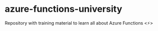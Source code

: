 # azure-functions-university
Repository with training material to learn all about Azure Functions &lt;⚡>

